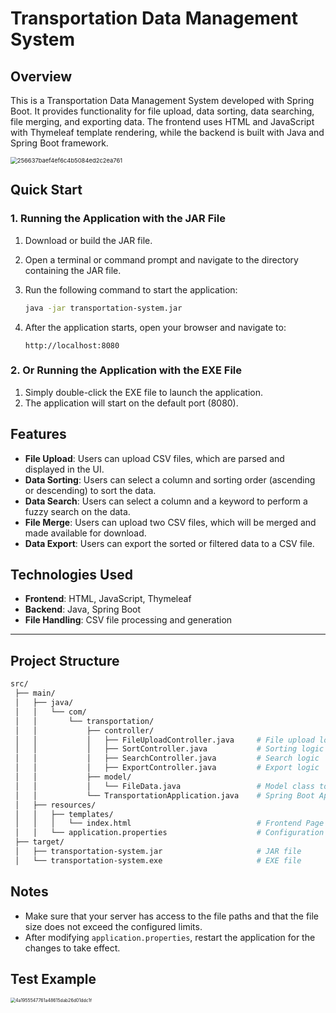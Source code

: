 # Transportation Data Management System

## Overview

This is a Transportation Data Management System developed with Spring Boot. It provides functionality for file upload, data sorting, data searching, file merging, and exporting data. The frontend uses HTML and JavaScript with Thymeleaf template rendering, while the backend is built with Java and Spring Boot framework.

<img src="E:\Data\data_wechat\WeChat Files\wxid_0yamj89eqya622\FileStorage\Temp\256637baef4ef6c4b5084ed2c2ea761.png" alt="256637baef4ef6c4b5084ed2c2ea761" style="zoom:67%;" />



## Quick Start

### 1. Running the Application with the JAR File

1. Download or build the JAR file.

2. Open a terminal or command prompt and navigate to the directory containing the JAR file.

3. Run the following command to start the application:

   ```bash
   java -jar transportation-system.jar
   ```

4. After the application starts, open your browser and navigate to:

   ```arduino
   http://localhost:8080
   ```

### 2. Or Running the Application with the EXE File

1. Simply double-click the EXE file to launch the application.
2. The application will start on the default port (8080).



## Features

- **File Upload**: Users can upload CSV files, which are parsed and displayed in the UI.
- **Data Sorting**: Users can select a column and sorting order (ascending or descending) to sort the data.
- **Data Search**: Users can select a column and a keyword to perform a fuzzy search on the data.
- **File Merge**: Users can upload two CSV files, which will be merged and made available for download.
- **Data Export**: Users can export the sorted or filtered data to a CSV file.



## Technologies Used

- **Frontend**: HTML, JavaScript, Thymeleaf
- **Backend**: Java, Spring Boot
- **File Handling**: CSV file processing and generation

------



## Project Structure

```bash
src/
 ├── main/
 │   ├── java/
 │   │   └── com/
 │   │       └── transportation/
 │   │           ├── controller/
 │   │           │   ├── FileUploadController.java     # File upload logic
 │   │           │   ├── SortController.java           # Sorting logic
 │   │           │   ├── SearchController.java         # Search logic
 │   │           │   ├── ExportController.java         # Export logic
 │   │           ├── model/
 │   │           │   └── FileData.java                 # Model class to store file data
 │   │           └── TransportationApplication.java    # Spring Boot Application class
 │   ├── resources/
 │   │   ├── templates/
 │   │   │   └── index.html                            # Frontend Page
 │   │   └── application.properties                    # Configuration File
 ├── target/
 │   ├── transportation-system.jar                     # JAR file
 │   └── transportation-system.exe                     # EXE file
```



## Notes

- Make sure that your server has access to the file paths and that the file size does not exceed the configured limits.
- After modifying `application.properties`, restart the application for the changes to take effect.



## Test Example

<img src="E:\Data\data_wechat\WeChat Files\wxid_0yamj89eqya622\FileStorage\Temp\4a1955547761a48615dab26d01ddc1f.png" alt="4a1955547761a48615dab26d01ddc1f" style="zoom:50%;" />
